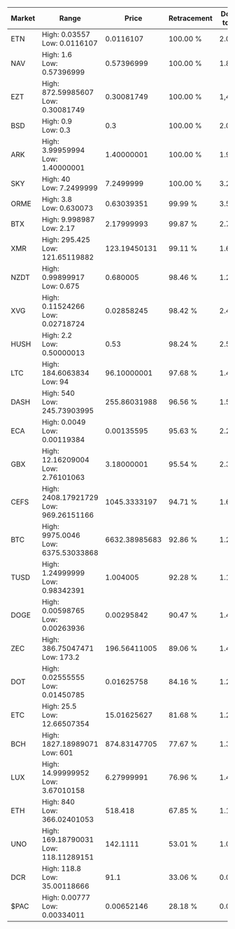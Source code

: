 | Market | Range | Price| Retracement | Doubles to 50% |
| --- | --- | --- | --- | --- |
| ETN | High: 0.03557<br />Low: 0.0116107 | 0.0116107 | 100.00 % | 2.03 |
| NAV | High: 1.6<br />Low: 0.57396999 | 0.57396999 | 100.00 % | 1.89 |
| EZT | High: 872.59985607<br />Low: 0.30081749 | 0.30081749 | 100.00 % | 1,450.88 |
| BSD | High: 0.9<br />Low: 0.3 | 0.3 | 100.00 % | 2.00 |
| ARK | High: 3.99959994<br />Low: 1.40000001 | 1.40000001 | 100.00 % | 1.93 |
| SKY | High: 40<br />Low: 7.2499999 | 7.2499999 | 100.00 % | 3.26 |
| ORME | High: 3.8<br />Low: 0.630073 | 0.63039351 | 99.99 % | 3.51 |
| BTX | High: 9.998987<br />Low: 2.17 | 2.17999993 | 99.87 % | 2.79 |
| XMR | High: 295.425<br />Low: 121.65119882 | 123.19450131 | 99.11 % | 1.69 |
| NZDT | High: 0.99899917<br />Low: 0.675 | 0.680005 | 98.46 % | 1.23 |
| XVG | High: 0.11524266<br />Low: 0.02718724 | 0.02858245 | 98.42 % | 2.49 |
| HUSH | High: 2.2<br />Low: 0.50000013 | 0.53 | 98.24 % | 2.55 |
| LTC | High: 184.6063834<br />Low: 94 | 96.10000001 | 97.68 % | 1.45 |
| DASH | High: 540<br />Low: 245.73903995 | 255.86031988 | 96.56 % | 1.54 |
| ECA | High: 0.0049<br />Low: 0.00119384 | 0.00135595 | 95.63 % | 2.25 |
| GBX | High: 12.16209004<br />Low: 2.76101063 | 3.18000001 | 95.54 % | 2.35 |
| CEFS | High: 2408.17921729<br />Low: 969.26151166 | 1045.3333197 | 94.71 % | 1.62 |
| BTC | High: 9975.0046<br />Low: 6375.53033868 | 6632.38985683 | 92.86 % | 1.23 |
| TUSD | High: 1.24999999<br />Low: 0.98342391 | 1.004005 | 92.28 % | 1.11 |
| DOGE | High: 0.00598765<br />Low: 0.00263936 | 0.00295842 | 90.47 % | 1.46 |
| ZEC | High: 386.75047471<br />Low: 173.2 | 196.56411005 | 89.06 % | 1.42 |
| DOT | High: 0.02555555<br />Low: 0.01450785 | 0.01625758 | 84.16 % | 1.23 |
| ETC | High: 25.5<br />Low: 12.66507354 | 15.01625627 | 81.68 % | 1.27 |
| BCH | High: 1827.18989071<br />Low: 601 | 874.83147705 | 77.67 % | 1.39 |
| LUX | High: 14.99999952<br />Low: 3.67010158 | 6.27999991 | 76.96 % | 1.49 |
| ETH | High: 840<br />Low: 366.02401053 | 518.418 | 67.85 % | 1.16 |
| UNO | High: 169.18790031<br />Low: 118.11289151 | 142.1111 | 53.01 % | 1.01 |
| DCR | High: 118.8<br />Low: 35.00118666 | 91.1 | 33.06 % | 0.00 |
| $PAC | High: 0.00777<br />Low: 0.00334011 | 0.00652146 | 28.18 % | 0.00 |
